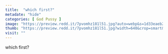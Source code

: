 ```yaml
---
title:  "which first?"
metadate: "hide"
categories: [ God Pussy ]
image: "https://preview.redd.it/7pvomhz181l51.jpg?auto=webp&s=1d33eaeb211ccc996f425780d1c0bc61d8d94fe8"
thumb: "https://preview.redd.it/7pvomhz181l51.jpg?width=640&crop=smart&auto=webp&s=767bc844b3aa23ae7759e11b4df5d9667813f979"
visit: ""
---
```

which first?

